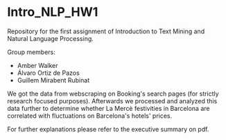 # Intro_NLP_HW1
Repository for the first assignment of Introduction to Text Mining and Natural Language Processing.

Group members:
- Amber Walker
- Álvaro Ortiz de Pazos
- Guillem Mirabent Rubinat

We got the data from webscraping on Booking's search pages (for strictly research focused purposes). Afterwards we processed and analyzed this data further to determine whether La Mercè festivities in Barcelona are correlated with fluctuations on Barcelona's hotels' prices.

For further explanations please refer to the executive summary on pdf.
